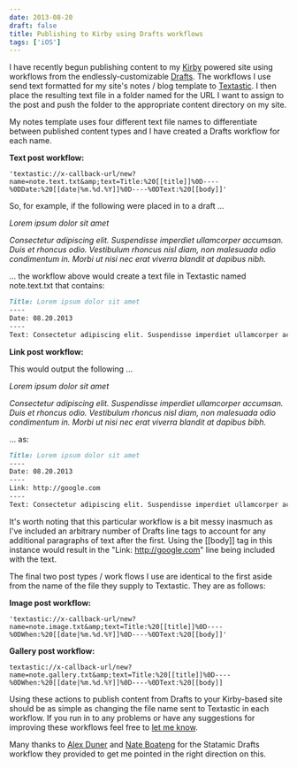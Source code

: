 ```yaml
---
date: 2013-08-20
draft: false
title: Publishing to Kirby using Drafts workflows
tags: ['iOS']
---
```


I have recently begun publishing content to my [Kirby](http://getkirby.com) powered site using workflows from the endlessly-customizable [Drafts](http://agiletortoise.com/).<!-- excerpt --> The workflows I use send text formatted for my site's notes / blog template to [Textastic](http://www.textasticapp.com/). I then place the resulting text file in a folder named for the URL I want to assign to the post and push the folder to the appropriate content directory on my site.

My notes template uses four different text file names to differentiate between published content types and I have created a Drafts workflow for each name.

**Text post workflow:**

```text
'textastic://x-callback-url/new?name=note.text.txt&amp;text=Title:%20[[title]]%0D----%0DDate:%20[[date|%m.%d.%Y]]%0D----%0DText:%20[[body]]'
```

So, for example, if the following were placed in to a draft ...

_Lorem ipsum dolor sit amet_

_Consectetur adipiscing elit. Suspendisse imperdiet ullamcorper accumsan. Duis et rhoncus odio. Vestibulum rhoncus nisl diam, non malesuada odio condimentum in. Morbi ut nisi nec erat viverra blandit at dapibus nibh._

... the workflow above would create a text file in Textastic named note.text.txt that contains:

```markdown
Title: Lorem ipsum dolor sit amet
----
Date: 08.20.2013
----
Text: Consectetur adipiscing elit. Suspendisse imperdiet ullamcorper accumsan. Duis et rhoncus odio. Vestibulum rhoncus nisl diam, non malesuada odio condimentum in. Morbi ut nisi nec erat viverra blandit at dapibus nibh.
```

**Link post workflow:**

This would output the following ...

_Lorem ipsum dolor sit amet_

_Consectetur adipiscing elit. Suspendisse imperdiet ullamcorper accumsan. Duis et rhoncus odio. Vestibulum rhoncus nisl diam, non malesuada odio condimentum in. Morbi ut nisi nec erat viverra blandit at dapibus bibh._

... as:

```markdown
Title: Lorem ipsum dolor sit amet
----
Date: 08.20.2013
----
Link: http://google.com
----
Text: Consectetur adipiscing elit. Suspendisse imperdiet ullamcorper accumsan. Duis et rhoncus odio. Vestibulum rhoncus nisl diam, non malesuada odio condimentum in. Morbi ut nisi nec erat viverra blandit at dapibus nibh.
```

It's worth noting that this particular workflow is a bit messy inasmuch as I've included an arbitrary number of Drafts line tags to account for any additional paragraphs of text after the first. Using the [[body]] tag in this instance would result in the "Link: <http://google.com>" line being included with the text.

The final two post types / work flows I use are identical to the first aside from the name of the file they supply to Textastic. They are as follows:

**Image post workflow:**

```text
'textastic://x-callback-url/new?name=note.image.txt&amp;text=Title:%20[[title]]%0D----%0DWhen:%20[[date|%m.%d.%Y]]%0D----%0DText:%20[[body]]'
```

**Gallery post workflow:**

```text
textastic://x-callback-url/new?name=note.gallery.txt&amp;text=Title:%20[[title]]%0D----%0DWhen:%20[[date|%m.%d.%Y]]%0D----%0DText:%20[[body]]
```

Using these actions to publish content from Drafts to your Kirby-based site should be as simple as changing the file name sent to Textastic in each workflow. If you run in to any problems or have any suggestions for improving these workflows feel free to [let me know](mailto:hi@coryd.me).

Many thanks to [Alex Duner](http://alexduner.com/) and [Nate Boateng](http://rantsandrambles.net/) for the Statamic Drafts workflow they provided to get me pointed in the right direction on this.
